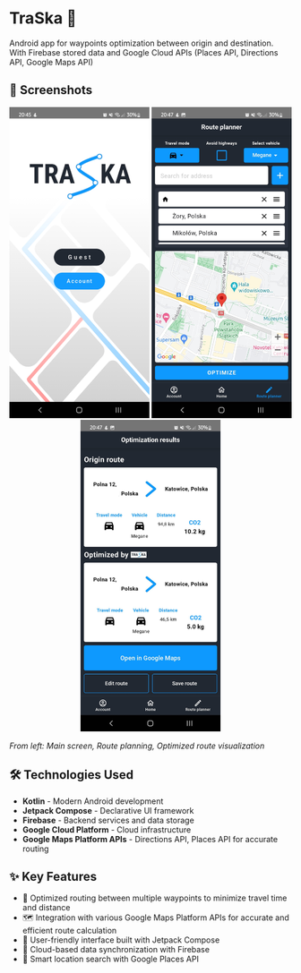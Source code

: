 # TraSka 📍

Android app for waypoints optimization between origin and destination. With Firebase stored data and Google Cloud APIs (Places API, Directions API, Google Maps API)

## 📱 Screenshots

<div align="center">
  <img src="main_screen.jpg" width="250" alt="Start Screen" />
  <img src="route_planner.jpg" width="250" alt="Route Planning" />
  <img src="optimized_route.jpg" width="250" alt="Optimized Route" />
</div>

*From left: Main screen, Route planning, Optimized route visualization*

## 🛠️ Technologies Used

- **Kotlin** - Modern Android development
- **Jetpack Compose** - Declarative UI framework
- **Firebase** - Backend services and data storage
- **Google Cloud Platform** - Cloud infrastructure
- **Google Maps Platform APIs** - Directions API, Places API for accurate routing

## ✨ Key Features

- 🎯 Optimized routing between multiple waypoints to minimize travel time and distance
- 🗺️ Integration with various Google Maps Platform APIs for accurate and efficient route calculation
- 🎨 User-friendly interface built with Jetpack Compose
- 💾 Cloud-based data synchronization with Firebase
- 📍 Smart location search with Google Places API
